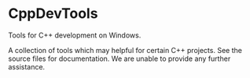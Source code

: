 # CppDevTools
Tools for C++ development on Windows.

A collection of tools which may helpful for certain C++ projects.
See the source files for documentation.
We are unable to provide any further assistance.
